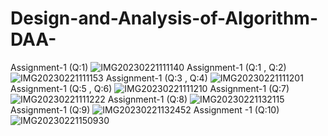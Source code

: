 # Design-and-Analysis-of-Algorithm-DAA-
Assignment-1 (Q:1)
![IMG20230221111140](https://user-images.githubusercontent.com/124770555/220284291-a3af4838-9827-4d5c-a34f-59cd4b36a011.jpg)
Assignment-1 (Q:1 , Q:2)
![IMG20230221111153](https://user-images.githubusercontent.com/124770555/220284322-03041e8d-a879-4b1e-876c-4b5679194bbb.jpg)
Assignment-1 (Q:3 , Q:4)
![IMG20230221111201](https://user-images.githubusercontent.com/124770555/220258157-485595f1-972e-4445-8fe7-c8587fb1df7b.jpg)
Assignment-1 (Q:5 , Q:6)
![IMG20230221111210](https://user-images.githubusercontent.com/124770555/220258166-3cbd3199-48f3-4104-b9dd-e15c9568a4ae.jpg)
Assignment-1 (Q:7)
![IMG20230221111222](https://user-images.githubusercontent.com/124770555/220258175-d8ce4712-8341-4f48-9002-d384fe33f8b4.jpg)
Assignment-1 (Q:8)
![IMG20230221132115](https://user-images.githubusercontent.com/124770555/220282866-469f24c0-1df3-4b5a-8401-c0589fb75831.jpg)
Assignment-1 (Q:9)
![IMG20230221132452](https://user-images.githubusercontent.com/124770555/220282896-46ebdbe6-6efc-4ae4-922f-fe143242a7d0.jpg)
Assignment -1 (Q:10)
![IMG20230221150930](https://user-images.githubusercontent.com/124770555/220341079-7b94409a-02e4-49fc-b431-d15f6c274cfd.jpg)
